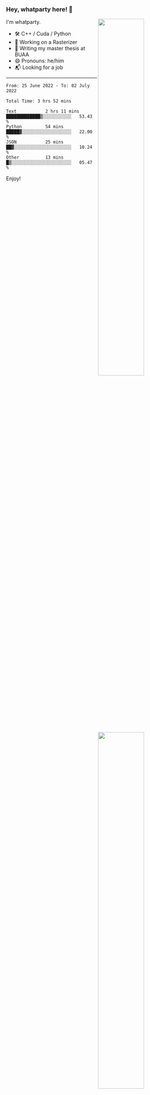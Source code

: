### Hey, whatparty here! 👋

[<img align="right" width="50%" src="https://github-readme-stats-ouuan.vercel.app/api?username=whatparty&theme=dark&show_icons=true">](https://metrics.lecoq.io/whatparty#gh-dark-mode-only)
[<img align="right" width="50%" src="https://github-readme-stats-ouuan.vercel.app/api?username=whatparty&show_icons=true">](https://metrics.lecoq.io/whatparty#gh-light-mode-only)

I'm whatparty.

- 🛠️ C++ / Cuda / Python 
- 🔭 Working on a Rasterizer
- 🌱 Writing my master thesis at BUAA
- 😄 Pronouns: he/him
- 📬 Looking for a job

---

<!--START_SECTION:waka-->

```text
From: 25 June 2022 - To: 02 July 2022

Total Time: 3 hrs 52 mins

Text           2 hrs 11 mins   █████████████▒░░░░░░░░░░░   53.43 %
Python         54 mins         █████▓░░░░░░░░░░░░░░░░░░░   22.00 %
JSON           25 mins         ██▓░░░░░░░░░░░░░░░░░░░░░░   10.24 %
Other          13 mins         █▒░░░░░░░░░░░░░░░░░░░░░░░   05.47 %
```

<!--END_SECTION:waka-->

Enjoy!
